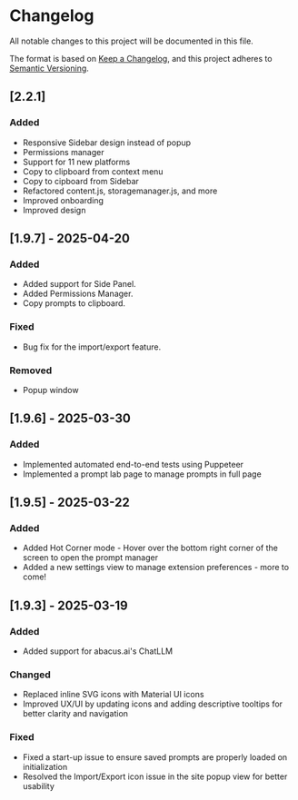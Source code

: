 # Changelog

All notable changes to this project will be documented in this file.

The format is based on [Keep a Changelog],
and this project adheres to [Semantic Versioning].

## [2.2.1]

### Added

- Responsive Sidebar design instead of popup
- Permissions manager
- Support for 11 new platforms
- Copy to clipboard from context menu
- Copy to cipboard from Sidebar
- Refactored content.js, storagemanager.js, and more
- Improved onboarding
- Improved design

## [1.9.7] - 2025-04-20

### Added

- Added support for Side Panel.
- Added Permissions Manager.
- Copy prompts to clipboard.

### Fixed

- Bug fix for the import/export feature.

### Removed

- Popup window

## [1.9.6] - 2025-03-30

### Added

- Implemented automated end-to-end tests using Puppeteer
- Implemented a prompt lab page to manage prompts in full page

## [1.9.5] - 2025-03-22

### Added

- Added Hot Corner mode - Hover over the bottom right corner of the screen to open the prompt manager
- Added a new settings view to manage extension preferences - more to come!

## [1.9.3] - 2025-03-19

### Added

- Added support for abacus.ai's ChatLLM

### Changed

- Replaced inline SVG icons with Material UI icons
- Improved UX/UI by updating icons and adding descriptive tooltips for better clarity and navigation

### Fixed

- Fixed a start-up issue to ensure saved prompts are properly loaded on initialization
- Resolved the Import/Export icon issue in the site popup view for better usability

<!-- Links -->

[keep a changelog]: https://keepachangelog.com/en/1.1.0/
[semantic versioning]: https://semver.org/spec/v2.0.0.html

<!-- Versions -->

[unreleased]: https://github.com/Author/Repository/compare/v0.0.2...HEAD
[0.0.2]: https://github.com/Author/Repository/compare/v0.0.1...v0.0.2
[0.0.1]: https://github.com/Author/Repository/releases/tag/v0.0.1
